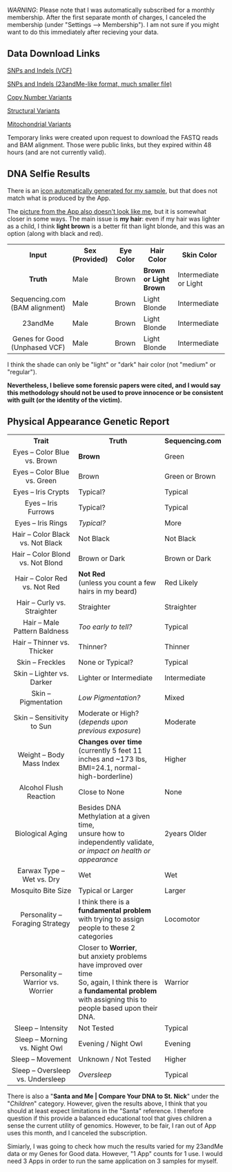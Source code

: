 *WARNING*: Please note that I was automatically subscribed for a monthly membership.  After the first separate month of charges, I canceled the membership (under "Settings --> Membership").  I am not sure if you might want to do this immediately after recieving your data.

## Data Download Links

[SNPs and Indels (VCF)](https://api.sequencing.com/download.ashx?id=4606fd1c-f29c-4752-bc8b-c4d5578ad8de)

[SNPs and Indels (23andMe-like format, much smaller file)](https://api.sequencing.com/download.ashx?id=630717f6-6593-478c-9684-ebb598c11a75)

[Copy Number Variants](https://api.sequencing.com/download.ashx?id=31c3aa8a-bdad-4e59-a8fa-ddb6ee9753b2)

[Structural Variants](https://api.sequencing.com/download.ashx?id=ec702951-7814-44ce-8023-9ec76984812b)

[Mitochondrial Variants](https://api.sequencing.com/download.ashx?id=947342e4-406d-4b8c-aeb1-9347235a4531)

Temporary links were created upon request to download the FASTQ reads and BAM alignment.  Those were public links, but they expired within 48 hours (and are not currently valid).

## DNA Selfie Results

There is an [icon automatically generated for my sample](https://github.com/cwarden45/DTC_Scripts/blob/master/Sequencing.com/DNA_Selfie-Profile-211016.PNG), but that does not match what is produced by the App.

The [picture from the App also doesn't look like me](https://github.com/cwarden45/DTC_Scripts/blob/master/Sequencing.com/MyDNASelfie-Sequencing.com-2021Oct17.png), but it is somewhat closer in some ways.  The main issue is **my hair**: even if my hair was lighter as a child, I think **light brown** is a better fit than light blonde, and this was an option (along with black and red).

<table>
  <tbody>
    <tr>
      <th align="center">Input</th>
      <th align="center">Sex<br>(Provided)</th>
      <th align="center">Eye Color</th>
      <th align="center">Hair Color</th>
      <th align="center">Skin Color</th>
    </tr>
    <tr>
      <td align="center"><b>Truth</b></td>
      <td align="left">Male</td>
      <td align="left">Brown</td>
      <td align="left"><b>Brown or Light Brown</b></td>
      <td align="left">Intermediate or Light</td>
     </tr>
    <tr>
      <td align="center">Sequencing.com<br>(BAM alignment)</td>
      <td align="left">Male</td>
      <td align="left">Brown</td>
      <td align="left">Light Blonde</td>
      <td align="left">Intermediate</td>
     </tr>
    <tr>
      <td align="center">23andMe</td>
      <td align="left">Male</td>
      <td align="left">Brown</td>
      <td align="left">Light Blonde</td>
      <td align="left">Intermediate</td>
     </tr>
    <tr>
      <td align="center">Genes for Good<br>(Unphased VCF)</td>
      <td align="left">Male</td>
      <td align="left">Brown</td>
      <td align="left">Light Blonde</td>
      <td align="left">Intermediate</td>
     </tr>
</tbody>
</table>

I think the shade can only be "light" or "dark" hair color (not "medium" or "regular").

**Nevertheless, I believe some forensic papers were cited, and I would say this methodology should not be used to prove innocence or be consistent with guilt (or the identity of the victim).**

## Physical Appearance Genetic Report

<table>
  <tbody>
    <tr>
      <th align="center">Trait</th>
      <th align="center"><b>Truth</b></th>
      <th align="center"><b>Sequencing.com</b></th>
    </tr>
    <tr>
      <td align="center">Eyes – Color Blue vs. Brown</td>
      <td align="left"><b>Brown</b></td>
      <td align="left">Green</td>
    </tr>
    <tr>
      <td align="center">Eyes – Color Blue vs. Green</td>
       <td align="left">Brown</td>
       <td align="left">Green or Brown</td>
    </tr>
    <tr>
      <td align="center">Eyes – Iris Crypts</td>
      <td align="left">Typical?</td>
      <td align="left">Typical</td>
    </tr>
    <tr>
      <td align="center">Eyes – Iris Furrows</td>
      <td align="left">Typical?</td>
      <td align="left">Typical</td>
    </tr>
    <tr>
      <td align="center">Eyes – Iris Rings</td>
      <td align="left"><i>Typical?</i></td>
      <td align="left">More</td>
    </tr>
    <tr>
      <td align="center">Hair – Color Black vs. Not Black</td>
      <td align="left">Not Black</td>
      <td align="left">Not Black</td>
    </tr>
    <tr>
      <td align="center">Hair – Color Blond vs. Not Blond</td>
      <td align="left">Brown or Dark</td>
      <td align="left">Brown or Dark</td>
    </tr>
    <tr>
      <td align="center">Hair – Color Red vs. Not Red</td>
      <td align="left"><b>Not Red</b></br>(unless you count a few hairs in my beard)</td>
      <td align="left">Red Likely</td>
    </tr>
    <tr>
      <td align="center">Hair – Curly vs. Straighter</td>
      <td align="left">Straighter</td>
      <td align="left">Straighter</td>
    </tr>
    <tr>
      <td align="center">Hair – Male Pattern Baldness</td>
      <td align="left"><i>Too early to tell?</i></td>
      <td align="left">Typical</td>
    </tr>
    <tr>
      <td align="center">Hair – Thinner vs. Thicker</td>
      <td align="left">Thinner?</td>
      <td align="left">Thinner</td>
    </tr>
    <tr>
      <td align="center">Skin – Freckles</td>
      <td align="left">None or Typical?</td>
      <td align="left">Typical</td>
    </tr>
    <tr>
      <td align="center">Skin – Lighter vs. Darker</td>
      <td align="left">Lighter or Intermediate</td>
      <td align="left">Intermediate</td>
    </tr>
    <tr>
      <td align="center">Skin – Pigmentation</td>
      <td align="left"><i>Low Pigmentation?</i></td>
      <td align="left">Mixed</td>
    </tr>
    <tr>
      <td align="center">Skin – Sensitivity to Sun</td>
      <td align="left">Moderate or High?<br>(<i>depends upon previous exposure</i>)</td>
      <td align="left">Moderate</td>
    </tr>
    <tr>
      <td align="center">Weight – Body Mass Index</td>
      <td align="left"><b>Changes over time</b></br>(currently 5 feet 11 inches and ~173 lbs,</br> BMI=24.1, normal-high-borderline)</td>
      <td align="left">Higher</td>
    </tr>
    <tr>
      <td align="center">Alcohol Flush Reaction</td>
      <td align="left">Close to None</td>
      <td align="left">None</td>
    </tr>
    <tr>
      <td align="center">Biological Aging</td>
      <td align="left">Besides DNA Methylation at a given time,</br> unsure how to independently validate,</br> <i>or impact on health or appearance</i></td>
      <td align="left">2years Older</td>
    </tr>
    <tr>
      <td align="center">Earwax Type – Wet vs. Dry</td>
      <td align="left">Wet</td>
      <td align="left">Wet</td>
    </tr>
    <tr>
       <td align="center">Mosquito Bite Size</td>
       <td align="left">Typical or Larger</td>
       <td align="left">Larger</td>
    </tr>
    <tr>
       <td align="center">Personality – Foraging Strategy</td>
       <td align="left">I think there is a <b>fundamental problem</b></br> with trying to assign people to these 2 categories</td>
       <td align="left">Locomotor</td>
    </tr>
    <tr>
       <td align="center">Personality – Warrior vs. Worrier</td>
       <td align="left">Closer to <b>Worrier</b>,</br> but anxiety problems have improved over time</br>So, again, I think there is a <b>fundamental problem</b></br> with assigning this to people based upon their DNA.</td>
        <td align="left">Warrior</td>
    </tr>
    <tr>
       <td align="center">Sleep – Intensity</td>
       <td align="left">Not Tested</td>
       <td align="left">Typical</td>
    </tr>
    <tr>
        <td align="center">Sleep – Morning vs. Night Owl</td>
        <td align="left">Evening / Night Owl</td>
        <td align="left">Evening</td>
    </tr>
    <tr>
        <td align="center">Sleep – Movement</td>
        <td align="left">Unknown / Not Tested</td>
        <td align="left">Higher</td>
    </tr>
    <tr>
        <td align="center">Sleep – Oversleep vs. Undersleep</td>
  <td align="left"><i>Oversleep</i></td>
        <td align="left">Typical</td>
    </tr>
 </tr>
</tbody>
</table>

There is also a "**Santa and Me | Compare Your DNA to St. Nick**" under the "*Children*" category.  However, given the results above, I think that you should at least expect limitations in the "Santa" reference.  I therefore question if this provide a balanced educational tool that gives children a sense the current utility of genomics.  However, to be fair, I ran out of App uses this month, and I canceled the subscription.

Simiarly, I was going to check how much the results varied for my 23andMe data or my Genes for Good data.  However, "1 App" counts for 1 use.  I would need 3 Apps in order to run the same application on 3 samples for myself.
